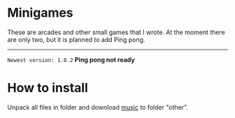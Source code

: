 # Minigames

These are arcades and other small games that I wrote. At the moment there are only two, but it is planned to add Ping pong.
***
`Newest version: 1.0.2`
**Ping pong not ready**

How to install
=====================
Unpack all files in folder and download [music](https://drive.google.com/open?id=1IumFXr8ad1uYC6iPsBjOCfiDrXN2U3Sn) to folder "other".


